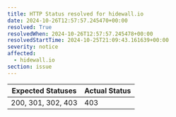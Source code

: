 ```yaml
---
title: HTTP Status resolved for hidewall.io
date: 2024-10-26T12:57:57.245470+00:00
resolved: True
resolvedWhen: 2024-10-26T12:57:57.245478+00:00
resolvedStartTime: 2024-10-25T21:09:43.161639+00:00
severity: notice
affected:
  - hidewall.io
section: issue
---
```


| Expected Statuses | Actual Status  |
|-------------------|----------------|
| 200, 301, 302, 403 | 403 |
